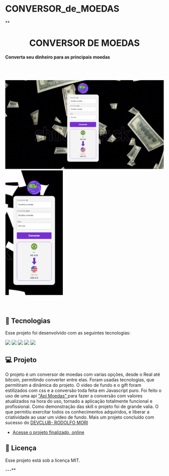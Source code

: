 # CONVERSOR_de_MOEDAS

**<h1 align="center">CONVERSOR DE MOEDAS</h1>

**Converta seu dinheiro para as principais moedas**

<br>
<br>
<br>

<div>
  <img src="https://github.com/MVSDias/CONVERSOR_de_MOEDAS/blob/main/images/desktop.conversor.png?raw=true" width="700px"/>
  <img src="https://github.com/MVSDias/CONVERSOR_de_MOEDAS/blob/main/images/mobile.conversor.png?raw=true" height="400px"/>
</div>
<br>
<br>



## 🚀 Tecnologias

Esse projeto foi desenvolvido com as seguintes tecnologias:

<img src="https://img.shields.io/badge/HTML5-E34F26?style=for-the-badge&logo=html5&logoColor=white"/>
<img src="https://img.shields.io/badge/CSS3-1572B6?style=for-the-badge&logo=css3&logoColor=white"/>
<img src="https://img.shields.io/badge/JavaScript-F7DF1E?style=for-the-badge&logo=javascript&logoColor=black"/>
<img src="https://cdn.jsdelivr.net/gh/devicons/devicon/icons/github/github-original-wordmark.svg" width="35px" />
<img src="https://cdn.jsdelivr.net/gh/devicons/devicon/icons/git/git-plain-wordmark.svg" width="50px"/>

## 💻 Projeto

O projeto é um conversor de moedas com varias opções, desde o Real até bitcoin, permitindo converter entre elas. 
Foram usadas tecnologias, que permitiram a dinâmica do projeto. O video de fundo e o gift foram estilizados com css
e a conversão toda feita em Javascript puro. Foi feito o uso de uma api <a href="https://docs.awesomeapi.com.br/api-de-moedas"> "Api Moedas" </a>
 para fazer a conversão com valores atualizados na hora do uso, tornado a aplicação totalmente funcional e profissional.
Como demonstração das skill o projeto foi de grande valia. O que permitiu exercitar todos os conhecimentos adquiridos, e liberar a criatividade ao usar um video de fundo.
Mais um projeto concluído com sucesso do <a href="https://rodolfomori.com.br/devclub/"> DEVCLUB- RODOLFO MORI</a>


- [Acesse o projeto finalizado, online]( https://mvsdias.github.io/CONVERSOR_de_MOEDAS/)





## :memo: Licença

Esse projeto está sob a licença MIT.

---**
